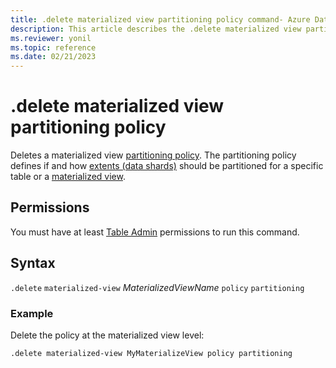 ```yaml
---
title: .delete materialized view partitioning policy command- Azure Data Explorer
description: This article describes the .delete materialized view partitioning policy command in Azure Data Explorer.
ms.reviewer: yonil
ms.topic: reference
ms.date: 02/21/2023
---
```

# .delete materialized view partitioning policy

Deletes a materialized view [partitioning policy](partitioningpolicy.md). The partitioning policy defines if and how [extents (data shards)](../management/extents-overview.md) should be partitioned for a specific table or a [materialized view](materialized-views/materialized-view-overview.md).

## Permissions

You must have at least [Table Admin](access-control/role-based-access-control.md) permissions to run this command.

## Syntax

`.delete` `materialized-view` *MaterializedViewName* `policy` `partitioning` 

### Example

Delete the policy at the materialized view level:

```kusto
.delete materialized-view MyMaterializeView policy partitioning 
```
